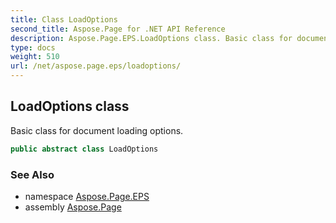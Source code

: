 ```yaml
---
title: Class LoadOptions
second_title: Aspose.Page for .NET API Reference
description: Aspose.Page.EPS.LoadOptions class. Basic class for document loading options
type: docs
weight: 510
url: /net/aspose.page.eps/loadoptions/
---
```

## LoadOptions class

Basic class for document loading options.

```csharp
public abstract class LoadOptions
```

### See Also

* namespace [Aspose.Page.EPS](../../aspose.page.eps/)
* assembly [Aspose.Page](../../)


